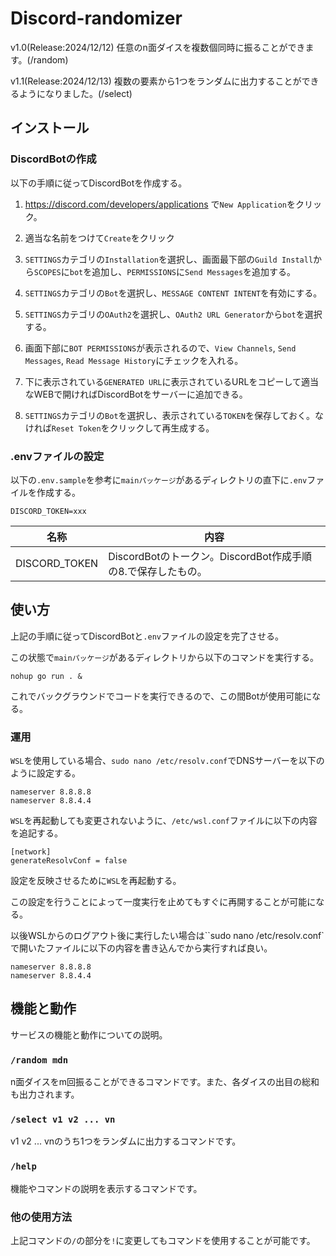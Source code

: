 # Discord-randomizer

v1.0(Release:2024/12/12)
任意のn面ダイスを複数個同時に振ることができます。(/random)

v1.1(Release:2024/12/13)
複数の要素から1つをランダムに出力することができるようになりました。(/select)

## インストール

### DiscordBotの作成

以下の手順に従ってDiscordBotを作成する。

1. https://discord.com/developers/applications で`New Application`をクリック。

2. 適当な名前をつけて`Create`をクリック

3. `SETTINGS`カテゴリの`Installation`を選択し、画面最下部の`Guild Install`から`SCOPES`に`bot`を追加し、`PERMISSIONS`に`Send Messages`を追加する。

4.  `SETTINGS`カテゴリの`Bot`を選択し、`MESSAGE CONTENT INTENT`を有効にする。

5. `SETTINGS`カテゴリの`OAuth2`を選択し、`OAuth2 URL Generator`から`bot`を選択する。

6. 画面下部に`BOT PERMISSIONS`が表示されるので、`View Channels`, `Send Messages`, `Read Message History`にチェックを入れる。 

7. 下に表示されている`GENERATED URL`に表示されているURLをコピーして適当なWEBで開ければDiscordBotをサーバーに追加できる。

8. `SETTINGS`カテゴリの`Bot`を選択し、表示されている`TOKEN`を保存しておく。なければ`Reset Token`をクリックして再生成する。

### .envファイルの設定

以下の`.env.sample`を参考に`mainパッケージ`があるディレクトリの直下に`.env`ファイルを作成する。

```
DISCORD_TOKEN=xxx
```

|名称|内容|
|--|--|
|DISCORD_TOKEN|DiscordBotのトークン。DiscordBot作成手順の8.で保存したもの。|

## 使い方

上記の手順に従ってDiscordBotと`.env`ファイルの設定を完了させる。

この状態で`mainパッケージ`があるディレクトリから以下のコマンドを実行する。

```
nohup go run . &
```

これでバックグラウンドでコードを実行できるので、この間Botが使用可能になる。

### 運用

`WSL`を使用している場合、`sudo nano /etc/resolv.conf`でDNSサーバーを以下のように設定する。

```
nameserver 8.8.8.8
nameserver 8.8.4.4
```

`WSL`を再起動しても変更されないように、`/etc/wsl.conf`ファイルに以下の内容を追記する。

```
[network]
generateResolvConf = false
```

設定を反映させるために`WSL`を再起動する。

この設定を行うことによって一度実行を止めてもすぐに再開することが可能になる。

以後WSLからのログアウト後に実行したい場合は``sudo nano /etc/resolv.conf`で開いたファイルに以下の内容を書き込んでから実行すれば良い。

```
nameserver 8.8.8.8
nameserver 8.8.4.4
```

## 機能と動作

サービスの機能と動作についての説明。

### `/random mdn`

n面ダイスをm回振ることができるコマンドです。また、各ダイスの出目の総和も出力されます。

### `/select v1 v2 ... vn`

v1 v2 ... vnのうち1つをランダムに出力するコマンドです。

### `/help`

機能やコマンドの説明を表示するコマンドです。

### 他の使用方法

上記コマンドの`/`の部分を`!`に変更してもコマンドを使用することが可能です。